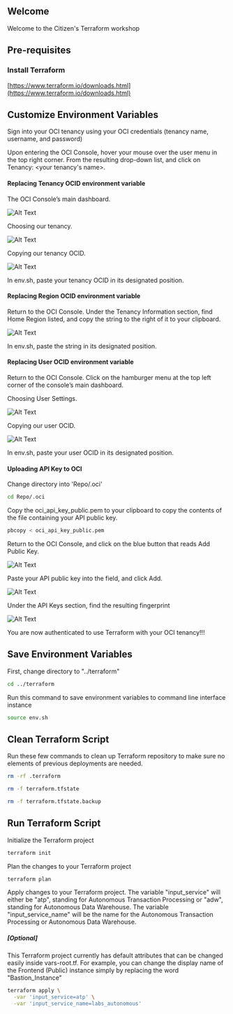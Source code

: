 ## Welcome
Welcome to the Citizen's Terraform workshop

## Pre-requisites

### Install Terraform
[https://www.terraform.io/downloads.html](https://www.terraform.io/downloads.html)

## Customize Environment Variables
Sign into your OCI tenancy using your OCI credentials (tenancy name, username, and password)

Upon entering the OCI Console, hover your mouse over the user menu in the top right corner. From the resulting drop-down list, and click on Tenancy: <your tenancy's name>.

#### Replacing Tenancy OCID environment variable

The OCI Console’s main dashboard.

![Alt Text](/pics/1.png)

Choosing our tenancy.

![Alt Text](/pics/2.png)

Copying our tenancy OCID.

![Alt Text](/pics/3.png)

In env.sh, paste your tenancy OCID in its designated position.

#### Replacing Region OCID environment variable

Return to the OCI Console. Under the Tenancy Information section, find Home Region listed, and copy the string to the right of it to your clipboard.

![Alt Text](/pics/4.png)

In env.sh, paste the string in its designated position.

#### Replacing User OCID environment variable

Return to the OCI Console. Click on the hamburger menu at the top left corner of the console’s main dashboard.

Choosing User Settings.

![Alt Text](/pics/8.png)

Copying our user OCID.

![Alt Text](/pics/9.png)

In env.sh, paste your user OCID in its designated position.

#### Uploading API Key to OCI

Change directory into 'Repo/.oci'

```sh
cd Repo/.oci
```

Copy the oci_api_key_public.pem to your clipboard to copy the contents of the file containing your API public key.

```sh
pbcopy < oci_api_key_public.pem
```

Return to the OCI Console, and click on the blue button that reads Add Public Key.

![Alt Text](/pics/11.png)

Paste your API public key into the field, and click Add.

![Alt Text](/pics/12.png)

Under the API Keys section, find the resulting fingerprint

![Alt Text](/pics/13.png)


You are now authenticated to use Terraform with your OCI tenancy!!! 


## Save Environment Variables

First, change directory to "../terraform"

```sh
cd ../terraform
```


Run this command to save environment variables to command line interface instance 
```sh
source env.sh
```

## Clean Terraform Script

Run these few commands to clean up Terraform repository to make sure no elements of previous deployments are needed.
```sh
rm -rf .terraform
```
```sh
rm -f terraform.tfstate
```
```sh
rm -f terraform.tfstate.backup
```


## Run Terraform Script
Initialize the Terraform project 

```sh
terraform init
```

Plan the changes to your Terraform project

```sh
terraform plan
```

Apply changes to your Terraform project. The variable "input_service" will either be "atp", standing for Autonomous Transaction Processing or "adw", standing for Autonomous Data Warehouse. The variable "input_service_name" will be the name for the Autonomous Transaction Processing or Autonomous Data Warehouse.


##### [Optional]
This Terraform project currently has default attributes that can be changed easily inside vars-root.tf. For example, you can change the display name of the Frontend (Public) instance simply by replacing the word "Bastion_Instance"

```sh
terraform apply \
  -var 'input_service=atp' \
  -var 'input_service_name=labs_autonomous'
```
